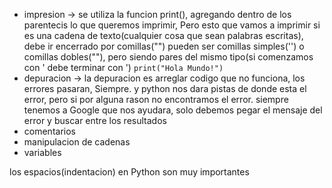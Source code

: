 - impresion -> se utiliza la funcion print(), agregando dentro de los parentecis lo que queremos imprimir, Pero esto que vamos a imprimir si es una cadena de texto(cualquier cosa que sean palabras escritas), debe ir encerrado por comillas("") pueden ser comillas simples('') o comillas dobles(""), pero siendo pares del mismo tipo(si comenzamos con ' debe terminar con ') ```print("Hola Mundo!")```
- depuracion -> la depuracion es arreglar codigo que no funciona, los errores pasaran, Siempre. y python nos dara pistas de donde esta el error, pero si por alguna rason no encontramos el error. siempre tenemos a Google que nos ayudara, solo debemos pegar el mensaje del error y buscar entre los resultados
- comentarios
- manipulacion de cadenas
- variables

los espacios(indentacion) en Python son muy importantes